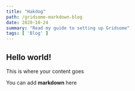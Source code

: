 ```yaml
---
title: "Hakdog"
path: /gridsome-markdown-blog
date: 2020-10-24
summary: "Read my guide to setting up Gridsome"
tags: [ 'Blog' ]
---
```


## Hello world!

This is where your content goes

You can add **markdown** here
